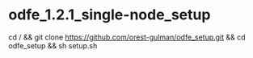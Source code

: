 # odfe_1.2.1_single-node_setup
cd / && git clone https://github.com/orest-gulman/odfe_setup.git && cd odfe_setup && sh setup.sh
